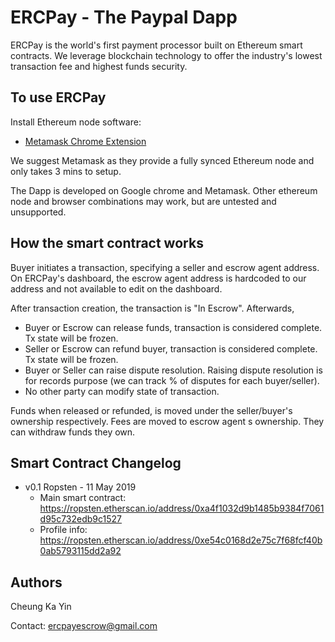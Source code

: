 # ERCPay - The Paypal Dapp
ERCPay is the world's first payment processor built on Ethereum smart contracts. We leverage blockchain technology to offer the industry's lowest transaction fee and highest funds security.

## To use ERCPay 

Install Ethereum node software:

- [Metamask Chrome Extension](https://metamask.io/)

We suggest Metamask as they provide a fully synced Ethereum node and only takes 3 mins to setup. 

The Dapp is developed on Google chrome and Metamask. Other ethereum node and browser combinations may work, but are untested and unsupported.


## How the smart contract works

Buyer initiates a transaction, specifying a seller and escrow agent address. On ERCPay's dashboard, the escrow agent address is hardcoded to our address and not available to edit on the dashboard.

After transaction creation, the transaction is "In Escrow". Afterwards,

- Buyer or Escrow can release funds, transaction is considered complete. Tx state will be frozen.
- Seller or Escrow can refund buyer, transaction is considered complete. Tx state will be frozen.
- Buyer or Seller can raise dispute resolution. Raising dispute resolution is for records purpose (we can track % of disputes for each buyer/seller). 
- No other party can modify state of transaction.


Funds when released or refunded, is moved under the seller/buyer's ownership respectively. Fees are moved to escrow agent
s ownership. They can withdraw funds they own.


## Smart Contract Changelog

* v0.1 Ropsten - 11 May 2019
  - Main smart contract: https://ropsten.etherscan.io/address/0xa4f1032d9b1485b9384f7061d95c732edb9c1527
  - Profile info: https://ropsten.etherscan.io/address/0xe54c0168d2e75c7f68fcf40b0ab5793115dd2a92
  
 

## Authors

Cheung Ka Yin 

Contact: ercpayescrow@gmail.com
